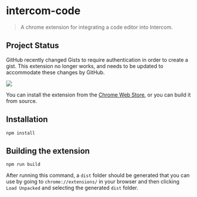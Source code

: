 # intercom-code
> A chrome extension for integrating a code editor into Intercom.

## Project Status
GitHub recently changed Gists to require authentication in order to create a gist. This extension no longer works, and needs to be updated to accommodate these changes by GitHub.

![](https://i.imgur.com/XIXF8QW.gif)

You can install the extension from the [Chrome Web Store](https://chrome.google.com/webstore/detail/intercom-code/idkppmfdnbebeikaplhpckbmbfbeedon/), or you can build it from source.

## Installation

```
npm install
```

## Building the extension

```
npm run build
```

After running this command, a `dist` folder should be generated that you can use by going to `chrome://extensions/` in your browser and then clicking `Load Unpacked` and selecting the generated `dist` folder.
